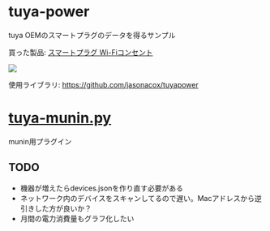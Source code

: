 # tuya-power

tuya OEMのスマートプラグのデータを得るサンプル

買った製品: <a href="https://amzn.to/3wX41v6">スマートプラグ Wi-Fiコンセント</a>

<a href="https://www.amazon.co.jp/gp/product/B09QPGN2P3?ie=UTF8&psc=1&linkCode=li3&tag=zu-22&linkId=817ed1e3bce2f580788539ceaef9bfb7&language=ja_JP&ref_=as_li_ss_il" target="_blank"><img border="0" src="https://ws-fe.amazon-adsystem.com/widgets/q?_encoding=UTF8&ASIN=B09QPGN2P3&Format=_SL250_&ID=AsinImage&MarketPlace=JP&ServiceVersion=20070822&WS=1&tag=zu-22&language=ja_JP" ></a><img src="https://ir-jp.amazon-adsystem.com/e/ir?t=zu-22&language=ja_JP&l=li3&o=9&a=B09QPGN2P3" width="1" height="1" border="0" alt="" style="border:none !important; margin:0px !important;" />

使用ライブラリ: https://github.com/jasonacox/tuyapower

# [tuya-munin.py](https://github.com/zu2/tuya-power/blob/main/tuya-munin.py)

munin用プラグイン

## TODO

- 機器が増えたらdevices.jsonを作り直す必要がある
- ネットワーク内のデバイスをスキャンしてるので遅い。Macアドレスから逆引きした方が良いか？
- 月間の電力消費量もグラフ化したい
